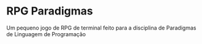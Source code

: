 # RPG Paradigmas
Um pequeno jogo de RPG de terminal feito para a disciplina de Paradigmas de Linguagem de Programação
